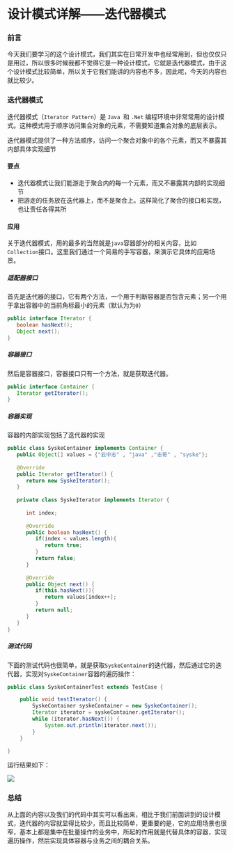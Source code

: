 # 设计模式详解——迭代器模式

### 前言

今天我们要学习的这个设计模式，我们其实在日常开发中也经常用到，但也仅仅只是用过，所以很多时候我都不觉得它是一种设计模式，它就是迭代器模式，由于这个设计模式比较简单，所以关于它我们能讲的内容也不多，因此呢，今天的内容也就比较少。

### 迭代器模式

迭代器模式（`Iterator Pattern`）是 `Java `和 `.Net` 编程环境中非常常用的设计模式。这种模式用于顺序访问集合对象的元素，不需要知道集合对象的底层表示。

迭代器模式提供了一种方法顺序，访问一个聚合对象中的各个元素，而又不暴露其内部具体实现细节

#### 要点

- 迭代器模式让我们能游走于聚合内的每一个元素，而又不暴露其内部的实现细节
- 把游走的任务放在迭代器上，而不是聚合上。这样简化了聚合的接口和实现，也让责任各得其所

#### 应用

关于迭代器模式，用的最多的当然就是`java`容器部分的相关内容，比如`Collection`接口。这里我们通过一个简易的手写容器，来演示它具体的应用场景。

##### 适配器接口

首先是迭代器的接口，它有两个方法，一个用于判断容器是否包含元素；另一个用于拿出容器中的当前角标最小的元素（默认为为`0`）

```java
public interface Iterator {
   boolean hasNext();
   Object next();
}
```

##### 容器接口

然后是容器接口，容器接口只有一个方法，就是获取迭代器。

```java
public interface Container {
   Iterator getIterator();
}
```

##### 容器实现

容器的内部实现包括了迭代器的实现

```java
public class SyskeContainer implements Container {
   public Object[] values = {"云中志" , "java" ,"志哥" , "syske"};
 
   @Override
   public Iterator getIterator() {
      return new SyskeIterator();
   }
 
   private class SyskeIterator implements Iterator {
 
      int index;
 
      @Override
      public boolean hasNext() {
         if(index < values.length){
            return true;
         }
         return false;
      }
 
      @Override
      public Object next() {
         if(this.hasNext()){
            return values[index++];
         }
         return null;
      }     
   }
}
```

##### 测试代码

下面的测试代码也很简单，就是获取`SyskeContainer`的迭代器，然后通过它的迭代器，实现对`SyskeContainer`容器的遍历操作：

```java
public class SyskeContainerTest extends TestCase {

    public void testIterator() {
        SyskeContainer syskeContainer = new SyskeContainer();
        Iterator iterator = syskeContainer.getIterator();
        while (iterator.hasNext()) {
            System.out.println(iterator.next());
        }
    }

}
```

运行结果如下：

![](https://gitee.com/sysker/picBed/raw/master/blog/20211018213619.png)

### 总结

从上面的内容以及我们的代码中其实可以看出来，相比于我们前面讲到的设计模式，迭代器的内容就显得比较少，而且比较简单，更重要的是，它的应用场景也很窄，基本上都是集中在批量操作的业务中，所起的作用就是代替具体的容器，实现遍历操作，然后实现具体容器与业务之间的耦合关系。